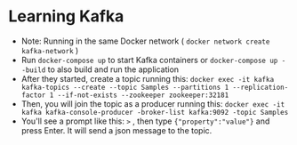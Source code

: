# Learning Kafka

* Note: Running in the same Docker network ( `docker network create kafka-network` )
* Run `docker-compose up` to start Kafka containers or `docker-compose up --build` to also build and run the application
* After they started, create a topic running this: `docker exec -it kafka kafka-topics --create --topic Samples --partitions 1 --replication-factor 1 --if-not-exists --zookeeper zookeeper:32181`
* Then, you will join the topic as a producer running this: `docker exec -it kafka kafka-console-producer -broker-list kafka:9092 -topic Samples`
* You'll see a prompt like this: `>` , then type `{"property":"value"}` and press Enter. It will send a json message to the topic.